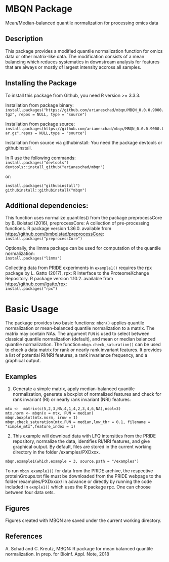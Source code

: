 # MBQN Package
Mean/Median-balanced quantile normalization for processing omics data

## Description
This package provides a modified quantile normalization function for omics data or other matrix-like data. The modification consists of a mean balancing which reduces systematics in downstream analysis for features that are always or mostly of largest intensity accross all samples. 

## Installing the Package

To install this package from Github, you need R version >= 3.3.3.

Installation from package binary: <br/>
`install.packages("https://github.com/arianeschad/mbqn/MBQN_0.0.0.9000.tgz", repos = NULL, type = "source")`

Installation from package source: <br/>
`install.packages(https://github.com/arianeschad/mbqn/MBQN_0.0.0.9000.tar.gz",repos = NULL,type = "source")`

Installation from source via githubinstall: You need the package devtools or githubinstall.<br/>

In R use the following commands:<br/>
`install.packages("devtools")`<br/>
`devtools::install_github("arianeschad/mbqn")`

or:

`install.packages("githubinstall")`<br/>
`githubinstall::githubinstall("mbqn")`

## Additional dependencies: 
This function uses normalize.quantiles() from the package preprocessCore by B. Bolstad (2016),  preprocessCore: A collection of pre-processing functions. R package version 1.36.0. available from https://github.com/bmbolstad/preprocessCore: <br/>
`install.packages("preprocessCore")`

Optionally, the limma package can be used for computation of the quantile normalization: <br/>
`install.packages("limma")`

Collecting data from PRIDE experiments in `example1()` requires the rpx package by L. Gatto (2017), rpx: R Interface to the ProteomeXchange Repository. R package version 1.10.2. available from https://github.com/lgatto/rpx: <br/>
`install.packages("rpx")`

# Basic Usage

The package provides two basic functions: `mbqn()` applies quantile normalization or mean-balanced quantile normalization to a matrix. The matrix may contain NAs. The argument `FUN` is used to select between classical quantile normalization (default), and mean or median balanced quantile normalization. The function `mbqn.check_saturation()` can be used to check a data matrix for rank or nearly rank invariant features. It provides a list of potential RI/NRI features, a rank invariance frequency, and a graphical output. 

## Examples
1. Generate a simple matrix, apply median-balanced quantile normalization, generate a boxplot of normalized features and check for rank invariant (RI) or nearly rank invariant (NRI) features:

`mtx <-  matrix(c(5,2,3,NA,4,1,4,2,3,4,6,NA),ncol=3)`<br/>
`mtx.norm <- mbqn(x = mtx, FUN = median)`<br/>
`mbqn.boxplot(mtx.norm, irow = 1)`<br/>
`mbqn.check_saturation(mtx,FUN = median,low_thr = 0.1, filename = "simple_mtx",feature_index = 1)`

2. This example will download data with LFQ intensities from the PRIDE repository, normalize the data, identifies RI/NRI features, and give graphical output. By default, files are stored in the current working directory in the folder /examples/PXDxxx.

`mbqn.example1(which.example = 3, source.path = "/examples")`

To run `mbqn.example1()` for data from the PRIDE archive, the respective proteinGroups.txt file must be downloaded from the PRIDE webpage to the folder /examples/PXDxxxx/ in advance or directly by running the code included in `exmple1()` which uses the R package rpc. One can choose between four data sets. 

## Figures
Figures created with MBQN are saved under the current working directory.

## References
A. Schad and C. Kreutz, MBQN: R package for mean balanced quantile normalization. In prep. for Bioinf. Appl. Note, 2018

